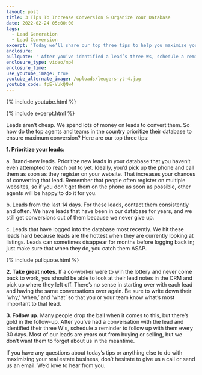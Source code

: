 ```yaml
---
layout: post
title: 3 Tips To Increase Conversion & Organize Your Database
date: 2022-02-24 05:00:00
tags:
  - Lead Generation
  - Lead Conversion
excerpt: 'Today we’ll share our top three tips to help you maximize your CRM. '
enclosure:
pullquote: ' After you’ve identified a lead’s three Ws, schedule a reminder to follow up with them every 30 days.'
enclosure_type: video/mp4
enclosure_time:
use_youtube_image: true
youtube_alternate_image: /uploads/leugers-yt-4.jpg
youtube_code: fpE-VukQNw4
---
```

{% include youtube.html %}

{% include excerpt.html %}

Leads aren’t cheap. We spend lots of money on leads to convert them. So how do the top agents and teams in the country prioritize their database to ensure maximum conversion? Here are our top three tips:

**1\. Prioritize your leads:**

a. Brand-new leads. Prioritize new leads in your database that you haven’t even attempted to reach out to yet. Ideally, you’d pick up the phone and call them as soon as they register on your website. That increases your chances of converting that lead. Remember that people often register on multiple websites, so if you don’t get them on the phone as soon as possible, other agents will be happy to do it for you.

b. Leads from the last 14 days. For these leads, contact them consistently and often. We have leads that have been in our database for years, and we still get conversions out of them because we never give up.

c. Leads that have logged into the database most recently. We hit these leads hard because leads are the hottest when they are currently looking at listings. Leads can sometimes disappear for months before logging back in; just make sure that when they do, you catch them ASAP.

{% include pullquote.html %}

**2\. Take great notes.** If a co-worker were to win the lottery and never come back to work, you should be able to look at their lead notes in the CRM and pick up where they left off. There’s no sense in starting over with each lead and having the same conversations over again. Be sure to write down their ‘why,’ ‘when,’ and ‘what’ so that you or your team know what’s most important to that lead.

**3\. Follow up.** Many people drop the ball when it comes to this, but there’s gold in the follow-up. After you’ve had a conversation with the lead and identified their three W's, schedule a reminder to follow up with them every 30 days. Most of our leads are years out from buying or selling, but we don’t want them to forget about us in the meantime.

If you have any questions about today’s tips or anything else to do with maximizing your real estate business, don’t hesitate to give us a call or send us an email. We’d love to hear from you.
